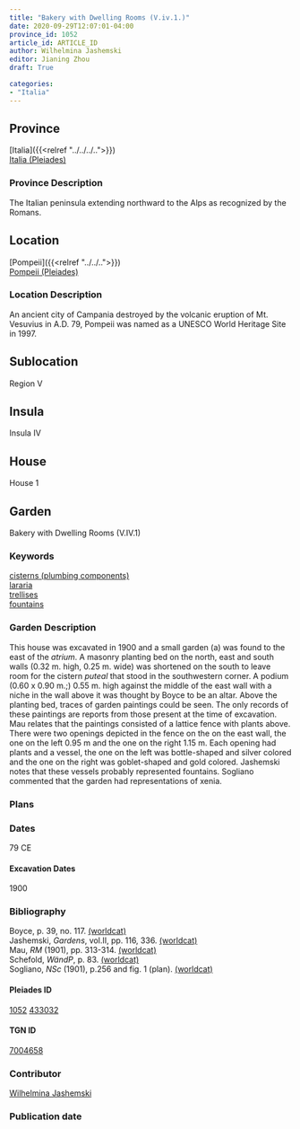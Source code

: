 ```yaml
---
title: "Bakery with Dwelling Rooms (V.iv.1.)"
date: 2020-09-29T12:07:01-04:00
province_id: 1052
article_id: ARTICLE_ID
author: Wilhelmina Jashemski
editor: Jianing Zhou
draft: True

categories:
- "Italia"
---
```


## Province
[Italia]({{<relref "../../../..">}}) \
[Italia (Pleiades)](https://pleiades.stoa.org/places/1052)

### Province Description
<!-- DESCRIPTION -->
The Italian peninsula extending northward to the Alps as recognized by the Romans.


## Location
[Pompeii]({{<relref "../../..">}}) \
[Pompeii (Pleiades)](https://pleiades.stoa.org/places/433032)

<!--### Location Description-->
### Location Description
An ancient city of Campania destroyed by the volcanic eruption of Mt. Vesuvius in A.D. 79, Pompeii was named as a UNESCO World Heritage Site in 1997.

<!-- I am trying but I do not think I did this correctly -->

## Sublocation
Region V


## Insula
Insula IV


## House
House 1

## Garden
Bakery with Dwelling Rooms (V.IV.1)

### Keywords
[cisterns (plumbing components)](http://vocab.getty.edu/page/aat/300052558) \
[lararia](http://vocab.getty.edu/page/aat/300400600)  \
[trellises](http://vocab.getty.edu/page/aat/300006785)\
[fountains](http://vocab.getty.edu/page/aat/300006179)

### Garden Description
This house was excavated in 1900 and a small garden (a) was found to the east of the *atrium*. A masonry planting bed on the north, east and south walls (0.32 m. high, 0.25 m. wide) was shortened on the south to leave room for the cistern *puteal* that stood in the southwestern corner. A podium (0.60 x 0.90 m.;) 0.55 m. high against the middle of the east wall with a niche in the wall above it was thought by Boyce to be an altar. Above the planting bed, traces of garden paintings could be seen. The only records of these paintings are reports from those present at the time of excavation. Mau relates that the paintings consisted of a lattice fence with plants above. There were two openings depicted in the fence on the on the east wall, the one on the left 0.95 m and the one on the right 1.15 m.  Each opening had plants and a vessel, the one on the left was bottle-shaped and silver colored and the one on the right was goblet-shaped and gold colored. Jashemski notes that these vessels probably represented fountains. Sogliano commented that the garden had representations of xenia.


### Plans

<!--{{< figure src="../images/Euro_GaAq_Montreal_Villa de Séviac.png" alt="Topographic plan of the Villa de Séviac, a grand villa with a main structure around a vast peristyle, with exterior façade galleries and baths adjacent to a second courtyard to the south." title="Fig. 1: Topographic Plan of the Villa de Séviac, drawing by M. -P. R., based on the the 1/25000e map of the IGN." >}}
-->

<!--### Images-->


### Dates
79 CE

#### Excavation Dates
1900

### Bibliography
Boyce, p. 39, no. 117. [(worldcat)](http://www.worldcat.org/oclc/491367250) \
Jashemski, *Gardens*, vol.II, pp. 116, 336.  [(worldcat)](http://www.worldcat.org/oclc/1029851777) \
Mau, *RM* (1901), pp. 313-314. [(worldcat)](http://www.worldcat.org/oclc/1189330863) \
Schefold, *WändP*, p. 83. [(worldcat)](http://www.worldcat.org/oclc/1100462668) \
Sogliano, *NSc* (1901), p.256 and fig. 1 (plan). [(worldcat)](http://www.worldcat.org/oclc/1091982220)


<!--#### Periodo ID-->

<!-- [PERIODO_ID](https://pleiades.stoa.org/places/PLEIADES_ID) -->

#### Pleiades ID
[1052](https://pleiades.stoa.org/places/1052)
[433032](https://pleiades.stoa.org/places/433032)

#### TGN ID
[7004658](http://vocab.getty.edu/page/tgn/7004658)

### Contributor
[Wilhelmina Jashemski](https://lib.guides.umd.edu/c.php?g=326514&p=2193250)

### Publication date


<!--### Related articles-->

<!-- Links to other related articles. Leave blank for now -->
